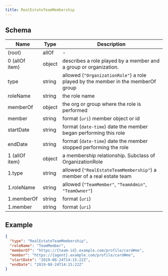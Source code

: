 ```yaml
---
title: RealEstateTeamMembership
---
```

## Schema

| Name | Type | Description |
|---|---|---|
| (root) | allOf | - |
| 0 (allOf item) | object | describes a role played by a member and a group or organization. |
| type | string | allowed (`"OrganizationRole"`) a role played by the member in the memberOf group |
| roleName | string | the role name |
| memberOf | object | the org or group where the role is performed |
| member | string | format (`uri`) member object or id |
| startDate | string | format (`date-time`) date the member began performing this role |
| endDate | string | format (`date-time`) date the member stopped performing the role |
| 1 (allOf item) | object | a membership relationship.  Subclass of OrganizationRole |
| 1.type | string | allowed (`"RealEstateTeamMembership"`) a member of a real estate team |
| 1.roleName | string | allowed (`"TeamMember"`, `"TeamAdmin"`, `"TeamOwner"`)  |
| 1.memberOf | string | format (`uri`)  |
| 1.member | string | format (`uri`)  |

## Example



```json
{
  "type": "RealEstateTeamMembership",
  "roleName": "TeamMember",
  "memberOf": "https://{team-id}.example.com/profile/card#me",
  "member": "https://{agent}.example.com/profile/card#me",
  "startDate": "2019-08-24T14:15:22Z",
  "endDate": "2019-08-24T14:15:22Z"
}
```
